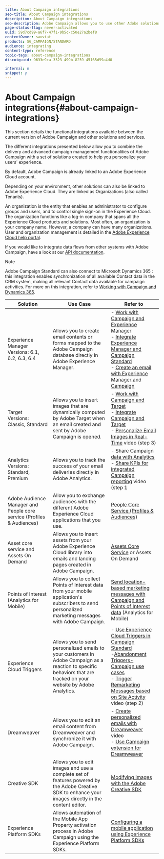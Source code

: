 ```yaml
---
title: About Campaign integrations
seo-title: About Campaign integrations
description: About Campaign integrations
seo-description: Adobe Campaign allows you to use other Adobe solutions and combine their different capabilities.
page-status-flag: never-activated
uuid: 59d7cd99-a6f7-47f1-9b5c-c50e27a2bef8
contentOwner: sauviat
products: SG_CAMPAIGN/STANDARD
audience: integrating
content-type: reference
topic-tags: about-campaign-integrations
discoiquuid: 9633e9ca-3323-499b-8259-45165d59a4d0

internal: n
snippet: y
---
```


# About Campaign integrations{#about-campaign-integrations}

This section details the functional integrations available between the current version of Adobe Campaign and other solutions and services.

The different integrations presented below allow you to combine the delivery and advanced campaign management functionalities of Adobe Campaign with a set of solutions created to help you personalize your users' experience.

By default, Adobe Campaign is already linked to an Adobe Experience Cloud account.

Depending on your environment, other solutions can also be linked to Adobe Experience Cloud. They are linked as Organizations (also called Tenants).

An organization is the entity that enables an administrator to configure groups and users, and to control single sign-on in the Experience Cloud. The organization functions like a log-in company that spans all the Experience Cloud products and solutions. Most often, an organization is your company name. However, a company can have many organizations. User and organization management is detailed in the [Adobe Experience Cloud help portal](https://marketing.adobe.com/resources/help/en_US/mcloud/organizations.html).

If you would like to integrate data flows from other systems with Adobe Campaign, have a look at our [API documentation](https://docs.campaign.adobe.com/doc/standard/en/api/ACS_API.html).

>[!NOTE]
>
>Adobe Campaign Standard can also connect to Microsoft Dynamics 365 : this integration enables synchronization of all available Contact data in the CRM system, making all relevant Contact data available for campaign activities. For more on this integration, refer to [Working with Campaign and Dynamics 365](https://helpx.adobe.com/campaign/kb/acs-ms-dynamics.html).


<table> 
 <thead> 
  <tr> 
   <th> Solution<br /> </th> 
   <th> Use Case<br /> </th> 
   <th> Refer to<br /> </th> 
  </tr> 
 </thead> 
 <tbody> 
  <tr> 
   <td> Experience Manager<br /> Versions: 6.1, 6.2, 6.3, 6.4<br /> </td> 
   <td> Allows you to create email contents or forms mapped to the Adobe Campaign database directly in Adobe Experience Manager.<br /> </td> 
   <td> 
     - <a href="../../integrating/using/integrating-with-experience-manager.md">Work with Campaign and Experience Manager</a><br/>
     - <a href="https://helpx.adobe.com/experience-manager/6-4/sites/administering/using/campaignstandard.html">Integrate Experience Manager and Campaign Standard</a> <br/>
     - <a href="https://docs.campaign.adobe.com/doc/standard/getting_started/en/ACS_AEM.html">Create an email with Experience Manager and Campaign</a> 
    </td> 
  </tr> 
  <tr> 
   <td> Target<br /> Versions: Classic, Standard<br /> </td> 
   <td> Allows you to insert images that are dynamically computed by Adobe Target when an email created and sent by Adobe Campaign is opened.<br /> </td> 
   <td> 
    - <a href="../../integrating/using/about-campaign-target-integration.md">Work with Campaign and Target</a> <br/>
    - <a href="https://marketing.adobe.com/resources/help/en_US/target/a4t/c_campaign_and_target.html">Integrate Campaign and Target</a><br/>
    - <a href="https://helpx.adobe.com/marketing-cloud/how-to/email-marketing.html">Personalize Email Images in Real-Time</a> video (step 3)
    </td> 
  </tr> 
  <tr> 
   <td> Analytics<br /> Versions: Standard, Premium <br /> </td> 
   <td> Allows you to track the success of your email deliveries directly in Adobe Analytics.<br /> </td> 
   <td> 
    - <a href="../../integrating/using/about-campaign-analytics-integration.md">Share Campaign data with Analytics</a><br/>
    - <a href="https://helpx.adobe.com/marketing-cloud/how-to/email-marketing.html">Share KPIs for integrated Campaign reporting</a> video (step 1
    </td> 
  </tr> 
  <tr> 
   <td> Adobe Audience Manager and People core service (Profiles &amp; Audiences)<br /> </td> 
   <td> Allow you to exchange audiences with the different Adobe Experience Cloud applications that you use.<br /> </td> 
   <td> <a href="../../integrating/using/about-campaign-audience-manager-or-people-core-service-integration.md">People Core Service (Profiles &amp; Audiences)</a><br /> </td> 
  </tr> 
  <tr> 
   <td> Asset core service and Assets On Demand<br /> </td> 
   <td> Allows you to insert assets from your Adobe Experience Cloud library into emails and landing pages created in Adobe Campaign.<br /> </td> 
   <td> <a href="../../integrating/using/working-with-campaign-and-assets-core-service.md">Assets Core Service</a> or Assets On Demand<br /> </td> 
  </tr> 
  <tr> 
   <td> Points of Interest (Analytics for Mobile)<br /> </td> 
   <td> Allows you to collect Points of Interest data from your mobile application's subscribers to send personalized marketing messages with Adobe Campaign.<br /> </td> 
   <td> <a href="../../integrating/using/about-campaign-points-of-interest-data-integration.md">Send location-based marketing messages with Campaign and Points of Interest data</a> (Analytics for Mobile)<br /> </td> 
  </tr> 
  <tr> 
   <td> Experience Cloud Triggers<br /> </td> 
   <td> Allows you to send personalized emails to your customers in Adobe Campaign as a reaction to specific behaviors that are tracked on your website by Adobe Analytics.<br /> </td> 
   <td> 
    - <a href="../../integrating/using/about-adobe-experience-cloud-triggers.md">Use Experience Cloud Triggers in Campaign Standard</a><br/>
    -<a href="../../integrating/using/abandonment-triggers-use-cases.md">Abandonment Triggers-Campaign use cases</a><br/>
    - <a href="https://helpx.adobe.com/marketing-cloud/how-to/email-marketing.html">Trigger Remarketing Messages based on Site Activity</a> video (step 2)
    </td> 
  </tr> 
  <tr> 
   <td> Dreamweaver<br /> </td> 
   <td> Allows you to edit an email content from Dreamweaver and synchronize it with Adobe Campaign.<br /> </td> 
   <td> 
    - <a href="https://helpx.adobe.com/campaign/kt/acs/using/acs-dreamweaver-integration-feature-video-use.html">Create personalized emails with Dreamweaver</a> video <br/>
    - <a href="https://helpx.adobe.com/dreamweaver/using/working-with-dreamweaver-and-campaign.html">Use Campaign extension for Dreamweaver</a> 
  </td> 
  </tr> 
  <tr> 
   <td> Creative SDK<br /> </td> 
   <td> Allows you to edit images and use a complete set of features powered by the Adobe Creative SDK to enhance your images directly in the content editor.<br /> </td> 
   <td> <a href="../../designing/using/modifying-images-with-the-adobe-creative-sdk.md">Modifying images with the Adobe Creative SDK</a><br /> </td> 
  </tr> 
  <tr> 
   <td> Experience Platform SDKs<br /> </td> 
   <td> Allows automation of the Mobile App Property activation process in Adobe Campaign using the Experience Platform SDKs.<br /> </td> 
   <td> <a href="https://helpx.adobe.com/campaign/kb/configuring-app-sdk.html">Configuring a mobile application using Experience Platform SDKs</a><br /> </td> 
  </tr> 
 </tbody> 
</table>

